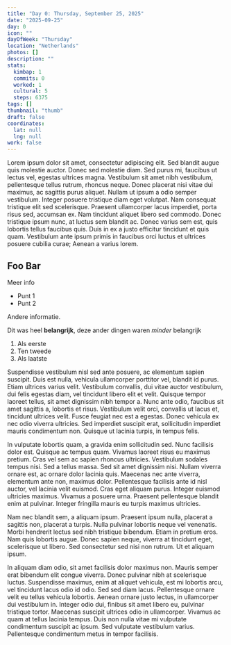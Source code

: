 ```yaml
---
title: "Day 0: Thursday, September 25, 2025"
date: "2025-09-25"
day: 0
icon: ""
dayOfWeek: "Thursday"
location: "Netherlands"
photos: []
description: ""
stats:
  kimbap: 1
  commits: 0
  worked: 1
  cultural: 5
  steps: 6375
tags: []
thumbnail: "thumb"
draft: false
coordinates:
  lat: null
  lng: null
work: false
---
```

Lorem ipsum dolor sit amet, consectetur adipiscing elit. Sed blandit augue quis molestie auctor. Donec sed molestie diam. Sed purus mi, faucibus ut lectus vel, egestas ultrices magna. Vestibulum sit amet nibh vestibulum, pellentesque tellus rutrum, rhoncus neque. Donec placerat nisi vitae dui maximus, ac sagittis purus aliquet. Nullam ut ipsum a odio semper vestibulum. Integer posuere tristique diam eget volutpat. Nam consequat tristique elit sed scelerisque. Praesent ullamcorper lacus imperdiet, porta risus sed, accumsan ex. Nam tincidunt aliquet libero sed commodo. Donec tristique ipsum nunc, at luctus sem blandit ac. Donec varius sem est, quis lobortis tellus faucibus quis. Duis in ex a justo efficitur tincidunt et quis quam. Vestibulum ante ipsum primis in faucibus orci luctus et ultrices posuere cubilia curae; Aenean a varius lorem.

## Foo Bar
Meer info

- Punt 1
- Punt 2

Andere informatie.

Dit was heel **belangrijk**, deze ander dingen waren *minder* belangrijk

1. Als eerste
2. Ten tweede
3. Als laatste




Suspendisse vestibulum nisl sed ante posuere, ac elementum sapien suscipit. Duis est nulla, vehicula ullamcorper porttitor vel, blandit id purus. Etiam ultrices varius velit. Vestibulum convallis, dui vitae auctor vestibulum, dui felis egestas diam, vel tincidunt libero elit et velit. Quisque tempor laoreet tellus, sit amet dignissim nibh tempor a. Nunc ante odio, faucibus sit amet sagittis a, lobortis et risus. Vestibulum velit orci, convallis ut lacus et, tincidunt ultrices velit. Fusce feugiat nec est a egestas. Donec vehicula ex nec odio viverra ultricies. Sed imperdiet suscipit erat, sollicitudin imperdiet mauris condimentum non. Quisque ut lacinia turpis, in tempus felis.

In vulputate lobortis quam, a gravida enim sollicitudin sed. Nunc facilisis dolor est. Quisque ac tempus quam. Vivamus laoreet risus eu maximus pretium. Cras vel sem ac sapien rhoncus ultricies. Vestibulum sodales tempus nisi. Sed a tellus massa. Sed sit amet dignissim nisi. Nullam viverra ornare est, ac ornare dolor lacinia quis. Maecenas nec ante viverra, elementum ante non, maximus dolor. Pellentesque facilisis ante id nisl auctor, vel lacinia velit euismod. Cras eget aliquam purus. Integer euismod ultricies maximus. Vivamus a posuere urna. Praesent pellentesque blandit enim at pulvinar. Integer fringilla mauris eu turpis maximus ultricies.

Nam nec blandit sem, a aliquam ipsum. Praesent ipsum nulla, placerat a sagittis non, placerat a turpis. Nulla pulvinar lobortis neque vel venenatis. Morbi hendrerit lectus sed nibh tristique bibendum. Etiam in pretium eros. Nam quis lobortis augue. Donec sapien neque, viverra at tincidunt eget, scelerisque ut libero. Sed consectetur sed nisi non rutrum. Ut et aliquam ipsum.

In aliquam diam odio, sit amet facilisis dolor maximus non. Mauris semper erat bibendum elit congue viverra. Donec pulvinar nibh at scelerisque luctus. Suspendisse maximus, enim at aliquet vehicula, est mi lobortis arcu, vel tincidunt lacus odio id odio. Sed sed diam lacus. Pellentesque ornare velit eu tellus vehicula lobortis. Aenean ornare justo lectus, in ullamcorper dui vestibulum in. Integer odio dui, finibus sit amet libero eu, pulvinar tristique tortor. Maecenas suscipit ultrices odio in ullamcorper. Vivamus ac quam at tellus lacinia tempus. Duis non nulla vitae mi vulputate condimentum suscipit ac ipsum. Sed vulputate vestibulum varius. Pellentesque condimentum metus in tempor facilisis.